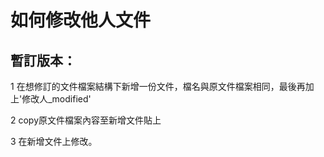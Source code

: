 # 如何修改他人文件

## 暫訂版本：

1 在想修訂的文件檔案結構下新增一份文件，檔名與原文件檔案相同，最後再加上'修改人\_modified'

2 copy原文件檔案內容至新增文件貼上

3 在新增文件上修改。

